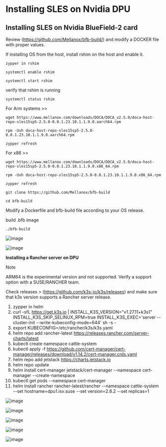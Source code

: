 # Installing SLES on Nvidia DPU

## Installing SLES on Nvidia BlueField-2 card

Review (https://github.com/Mellanox/bfb-build/) and modify a DOCKER file with proper values.

If installing OS from the host, install rshim on the host and enable it.

````
zypper in rshim
````
````
systemctl enable rshim
````

````
systemctl start rshim
````

verify that rshim is running

````
systemctl status rshim
````

For Arm systems >>

````
wget https://www.mellanox.com/downloads/DOCA/DOCA_v2.5.0/doca-host-repo-sles15sp5-2.5.0-0.0.1.23.10.1.1.9.0.aarch64.rpm
````
````
rpm -Uvh doca-host-repo-sles15sp5-2.5.0-0.0.1.23.10.1.1.9.0.aarch64.rpm
````
````
zypper refresh 

````


For x86 >>

````
wget https://www.mellanox.com/downloads/DOCA/DOCA_v2.5.0/doca-host-repo-sles15sp5-2.5.0-0.0.1.23.10.1.1.9.0.x86_64.rpm
````
````
rpm -Uvh doca-host-repo-sles15sp5-2.5.0-0.0.1.23.10.1.1.9.0.x86_64.rpm
````
````
zypper refresh
````

````
git clone https://github.com/Mellanox/bfb-build
````

````
cd bfb-build
````

Modify a Dockerfile and bfb-build file according to your OS release.

build .bfb image 

````
./bfb-build
````




![image](https://github.com/alex-isv/solutions-engineering/assets/52678960/3f2776a1-9ed3-4a7e-a979-e6fe8f0f6503)

![image](https://github.com/alex-isv/solutions-engineering/assets/52678960/ce27a886-9f3c-46a8-8dbd-ee39348b4f9d)


**Installing a Rancher server on DPU**

> [!NOTE]
> ARM64 is the experimental version and not supported.
> Verify a support option with a SUSE/RANCHER team.

Check releases > (https://github.com/k3s-io/k3s/releases) and make sure that k3s version supports a Rancher server release. 



1. zypper in helm
2. curl -sfL https://get.k3s.io | INSTALL_K3S_VERSION="v1.27.11+k3s1" INSTALL_K3S_SKIP_SELINUX_RPM=true INSTALL_K3S_EXEC='server --cluster-init --write-kubeconfig-mode=644' sh -s -
3. export KUBECONFIG=/etc/rancher/k3s/k3s.yaml
4. helm repo add rancher-latest https://releases.rancher.com/server-charts/latest
5. kubectl create namespace cattle-system
6. kubectl apply -f https://github.com/cert-manager/cert-manager/releases/download/v1.14.2/cert-manager.crds.yaml
7. helm repo add jetstack https://charts.jetstack.io
8. helm repo update
9. helm install cert-manager jetstack/cert-manager --namespace cert-manager --create-namespace
10. kubectl get pods --namespace cert-manager
11. helm install rancher rancher-latest/rancher --namespace cattle-system --set hostname=dpu1.isv.suse --set version=2.8.2 --set replicas=1


![image](https://github.com/alex-isv/solutions-engineering/assets/52678960/9fba1dff-a66c-423d-b4cd-e9324e1b79f7)


![image](https://github.com/alex-isv/solutions-engineering/assets/52678960/855c1ddf-ce04-4d3f-a2ff-5ae4df36766f)

 ![image](https://github.com/alex-isv/solutions-engineering/assets/52678960/76aa22ee-1179-4339-8ae7-c790121f1759)


![image](https://github.com/alex-isv/solutions-engineering/assets/52678960/e090fb51-452e-4d8d-a373-239f1c552943)


![image](https://github.com/alex-isv/solutions-engineering/assets/52678960/ee000619-45d3-4533-b79e-3b1d04e696ae)


